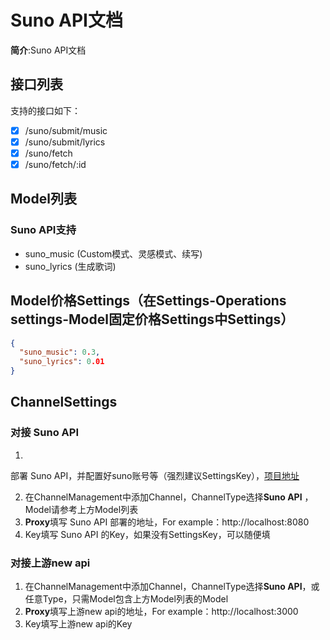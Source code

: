 # Suno API文档

**简介**:Suno API文档

## 接口列表
支持的接口如下：
+ [x] /suno/submit/music
+ [x] /suno/submit/lyrics
+ [x] /suno/fetch
+ [x] /suno/fetch/:id

## Model列表

### Suno API支持

- suno_music (Custom模式、灵感模式、续写)
- suno_lyrics (生成歌词)


## Model价格Settings（在Settings-Operations settings-Model固定价格Settings中Settings）
```json
{
  "suno_music": 0.3,
  "suno_lyrics": 0.01
}
```

## ChannelSettings

### 对接 Suno API

1.
部署 Suno API，并配置好suno账号等（强烈建议SettingsKey），[项目地址](https://github.com/Suno-API/Suno-API)

2. 在ChannelManagement中添加Channel，ChannelType选择**Suno API**
   ，Model请参考上方Model列表
3. **Proxy**填写 Suno API 部署的地址，For example：http://localhost:8080
4. Key填写 Suno API 的Key，如果没有SettingsKey，可以随便填

### 对接上游new api

1. 在ChannelManagement中添加Channel，ChannelType选择**Suno API**，或任意Type，只需Model包含上方Model列表的Model
2. **Proxy**填写上游new api的地址，For example：http://localhost:3000
3. Key填写上游new api的Key